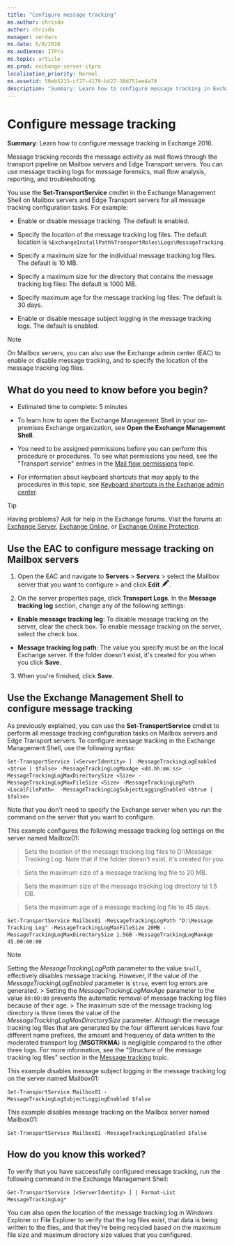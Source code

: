 ```yaml
---
title: "Configure message tracking"
ms.author: chrisda
author: chrisda
manager: serdars
ms.date: 6/8/2018
ms.audience: ITPro
ms.topic: article
ms.prod: exchange-server-itpro
localization_priority: Normal
ms.assetid: 50eb5213-cf27-4179-b427-38d751ee4a70
description: "Summary: Learn how to configure message tracking in Exchange 2016."
---
```


# Configure message tracking

 **Summary**: Learn how to configure message tracking in Exchange 2016.
  
Message tracking records the message activity as mail flows through the transport pipeline on Mailbox servers and Edge Transport servers. You can use message tracking logs for message forensics, mail flow analysis, reporting, and troubleshooting.
  
You use the **Set-TransportService** cmdlet in the Exchange Management Shell on Mailbox servers and Edge Transport servers for all message tracking configuration tasks. For example: 
  
- Enable or disable message tracking. The default is enabled.
    
- Specify the location of the message tracking log files. The default location is `%ExchangeInstallPath%TransportRoles\Logs\MessageTracking`.
    
- Specify a maximum size for the individual message tracking log files. The default is 10 MB.
    
- Specify a maximum size for the directory that contains the message tracking log files: The default is 1000 MB.
    
- Specify maximum age for the message tracking log files: The default is 30 days.
    
- Enable or disable message subject logging in the message tracking logs. The default is enabled.
    
> [!NOTE]
> On Mailbox servers, you can also use the Exchange admin center (EAC) to enable or disable message tracking, and to specify the location of the message tracking log files.
  
## What do you need to know before you begin?

- Estimated time to complete: 5 minutes
    
-  To learn how to open the Exchange Management Shell in your on-premises Exchange organization, see **Open the Exchange Management Shell**.
    
- You need to be assigned permissions before you can perform this procedure or procedures. To see what permissions you need, see the "Transport service" entries in the [Mail flow permissions](../../permissions/feature-permissions/mail-flow-permissions.md) topic.
    
- For information about keyboard shortcuts that may apply to the procedures in this topic, see [Keyboard shortcuts in the Exchange admin center](../../about-documentation/exchange-admin-center-keyboard-shortcuts.md).
    
> [!TIP]
> Having problems? Ask for help in the Exchange forums. Visit the forums at: [Exchange Server](https://go.microsoft.com/fwlink/p/?linkId=60612), [Exchange Online](https://go.microsoft.com/fwlink/p/?linkId=267542), or [Exchange Online Protection](https://go.microsoft.com/fwlink/p/?linkId=285351).
  
## Use the EAC to configure message tracking on Mailbox servers

1. Open the EAC and navigate to **Servers** \> **Servers** \> select the Mailbox server that you want to configure \> and click **Edit** ![Edit icon](../../media/ITPro_EAC_EditIcon.png).
    
2. On the server properties page, click **Transport Logs**. In the **Message tracking log** section, change any of the following settings: 
    
  - **Enable message tracking log**: To disable message tracking on the server, clear the check box. To enable message tracking on the server, select the check box.
    
  - **Message tracking log path**: The value you specify must be on the local Exchange server. If the folder doesn't exist, it's created for you when you click **Save**.
    
3. When you're finished, click **Save**.
    
## Use the Exchange Management Shell to configure message tracking

As previously explained, you can use the **Set-TransportService** cmdlet to perform all message tracking configuration tasks on Mailbox servers and Edge Transport servers. To configure message tracking in the Exchange Management Shell, use the following syntax: 
  
```
Set-TransportService [<ServerIdentity> ] -MessageTrackingLogEnabled <$true | $false> -MessageTrackingLogMaxAge <dd.hh:mm:ss>  -MessageTrackingLogMaxDirectorySize <Size> -MessageTrackingLogMaxFileSize <Size> -MessageTrackingLogPath <LocalFilePath>  -MessageTrackingLogSubjectLoggingEnabled <$true | $false>
```

Note that you don't need to specify the Exchange server when you run the command on the server that you want to configure.
  
This example configures the following message tracking log settings on the server named Mailbox01:
  
> Sets the location of the message tracking log files to D:\Message Tracking Log. Note that if the folder doesn't exist, it's created for you.
    
> Sets the maximum size of a message tracking log file to 20 MB.
    
> Sets the maximum size of the message tracking log directory to 1.5 GB.
    
> Sets the maximum age of a message tracking log file to 45 days.
    
```
Set-TransportService Mailbox01 -MessageTrackingLogPath "D:\Message Tracking Log" -MessageTrackingLogMaxFileSize 20MB -MessageTrackingLogMaxDirectorySize 1.5GB -MessageTrackingLogMaxAge 45.00:00:00
```

> [!NOTE]
> Setting the _MessageTrackingLogPath_ parameter to the value `$null`, effectively disables message tracking. However, if the value of the _MessageTrackingLogEnabled_ parameter is `$true`, event log errors are generated. > Setting the _MessageTrackingLogMaxAge_ parameter to the value `00:00:00` prevents the automatic removal of message tracking log files because of their age. > The maximum size of the message tracking log directory is three times the value of the _MessageTrackingLogMaxDirectorySize_ parameter. Although the message tracking log files that are generated by the four different services have four different name prefixes, the amount and frequency of data written to the moderated transport log (**MSGTRKMA**) is negligible compared to the other three logs. For more information, see the "Structure of the message tracking log files" section in the [Message tracking](message-tracking.md) topic.
  
This example disables message subject logging in the message tracking log on the server named Mailbox01:
  
```
Set-TransportService Mailbox01 -MessageTrackingLogSubjectLoggingEnabled $false
```

This example disables message tracking on the Mailbox server named Mailbox01:
  
```
Set-TransportService Mailbox01 -MessageTrackingLogEnabled $false
```

## How do you know this worked?

To verify that you have successfully configured message tracking, run the following command in the Exchange Management Shell:
  
```
Get-TransportService [<ServerIdentity> ] | Format-List MessageTrackingLog*
```

You can also open the location of the message tracking log in Windows Explorer or File Explorer to verify that the log files exist, that data is being written to the files, and that they're being recycled based on the maximum file size and maximum directory size values that you configured.
  

